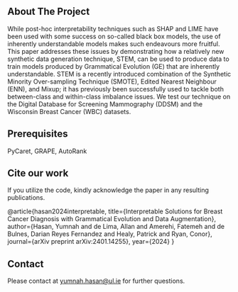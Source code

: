 
## About The Project

While post-hoc interpretability techniques such as SHAP and LIME have been used with some success on so-called black box models, the use of inherently understandable models makes such endeavours more fruitful. This paper addresses these issues by demonstrating how a relatively new synthetic data generation technique, STEM, can be used to produce data to train models produced by Grammatical Evolution (GE) that are inherently understandable. STEM is a recently introduced combination of the Synthetic Minority Over-sampling Technique (SMOTE), Edited Nearest Neighbour (ENN), and Mixup; it has previously been successfully used to tackle both between-class and within-class imbalance issues. We test our technique on the Digital Database for Screening Mammography (DDSM) and the Wisconsin Breast Cancer (WBC) datasets.

## Prerequisites

PyCaret, GRAPE, AutoRank

## Cite our work
If you utilize the code, kindly acknowledge the paper in any resulting publications.

@article{hasan2024interpretable,
  title={Interpretable Solutions for Breast Cancer Diagnosis with Grammatical Evolution and Data Augmentation},
  author={Hasan, Yumnah and de Lima, Allan and Amerehi, Fatemeh and de Bulnes, Darian Reyes Fernandez and Healy, Patrick and Ryan, Conor},
  journal={arXiv preprint arXiv:2401.14255},
  year={2024}
}
## Contact

Please contact at yumnah.hasan@ul.ie for further questions.
